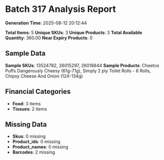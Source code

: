 # Batch 317 Analysis Report

**Generation Time**: 2025-08-12 20:12:44

**Total Items**: 5
**Unique SKUs**: 3
**Unique Products**: 3
**Total Available Quantity**: 360.00
**Near Expiry Products**: 0

## Sample Data
**Sample SKUs**: 13524782, 26015297, 26018844
**Sample Products**: Cheetos Puffs Dangerously Cheesy (61g-71g), Simply 2 ply Toilet Rolls - 6 Rolls, Chipsy Cheese And Onion (124-134g)

## Financial Categories
- **Food**: 3 items
- **Tissues**: 2 items

## Missing Data
- **Skus**: 0 missing
- **Product_ids**: 0 missing
- **Product_names**: 0 missing
- **Barcodes**: 2 missing
